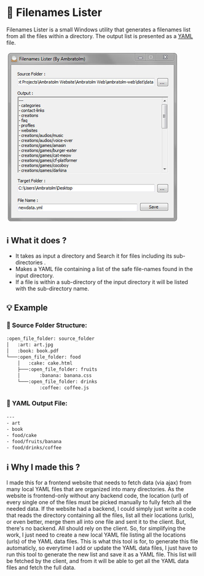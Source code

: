 # :file_folder: Filenames Lister

Filenames Lister is a small Windows utility that generates a filenames list from all the files within a directory.
The output list is presented as a [YAML](https://github.com/yaml) file.

![screenshot](./screenshot.jpg?raw=true "Filename Lister")

## :information_source: What it does ?
- It takes as input a directory and Search it for files including its sub-directories .
- Makes a YAML file containing a list of the safe file-names found in the input directory.
- If a file is within a sub-directory of the input directory it will be listed with the sub-directory name.

## :bulb: Example
### :file_folder: Source Folder Structure:
```
:open_file_folder: source_folder
│   :art: art.jpg
│   :book: book.pdf
└───:open_file_folder: food
    │   :cake: cake.html
    ├───:open_file_folder: fruits
    │       :banana: banana.css
    └───:open_file_folder: drinks
            :coffee: coffee.js
```
### :scroll: YAML Output File:
```
---
- art
- book
- food/cake
- food/fruits/banana
- food/drinks/coffee
```

## :information_source: Why I made this ?
I made this for a frontend website that needs to fetch data (via ajax) from many local YAML files that are organized into many directories.
As the website is frontend-only without any backend code, the location (url) of every single one of the files must be picked manually to fully fetch all the needed data.
If the website had a backend, I could simply just write a code that reads the directory containing all the files, list all their locations (urls), or even better, merge them all into one file and sent it to the client. But, there's no backend. All should rely on the client.
So, for simplifying the work, I just need to create a new local YAML file listing all the locations (urls) of the YAML data files. This is what this tool is for, to generate this file automaticly, so everytime I add or update the YAML data files, I just have to run this tool to generate the new list and save it as a YAML file. This list will be fetched by the client, and from it will be able to get all the YAML data files and fetch the full data.